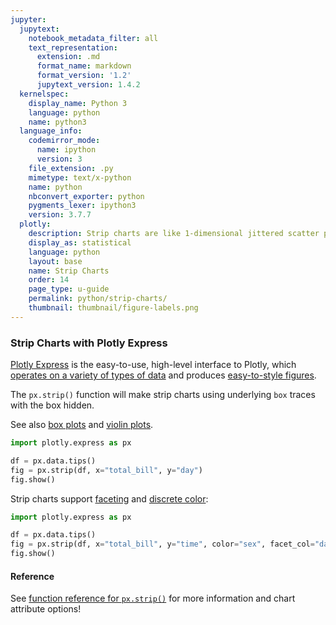 ```yaml
---
jupyter:
  jupytext:
    notebook_metadata_filter: all
    text_representation:
      extension: .md
      format_name: markdown
      format_version: '1.2'
      jupytext_version: 1.4.2
  kernelspec:
    display_name: Python 3
    language: python
    name: python3
  language_info:
    codemirror_mode:
      name: ipython
      version: 3
    file_extension: .py
    mimetype: text/x-python
    name: python
    nbconvert_exporter: python
    pygments_lexer: ipython3
    version: 3.7.7
  plotly:
    description: Strip charts are like 1-dimensional jittered scatter plots.
    display_as: statistical
    language: python
    layout: base
    name: Strip Charts
    order: 14
    page_type: u-guide
    permalink: python/strip-charts/
    thumbnail: thumbnail/figure-labels.png
---
```


### Strip Charts with Plotly Express

[Plotly Express](/python/plotly-express/) is the easy-to-use, high-level interface to Plotly, which [operates on a variety of types of data](/python/px-arguments/) and produces [easy-to-style figures](/python/styling-plotly-express/).

The `px.strip()` function will make strip charts using underlying `box` traces with the box hidden.

See also [box plots](/python/box-plots/) and [violin plots](/python/violin/).

```python
import plotly.express as px

df = px.data.tips()
fig = px.strip(df, x="total_bill", y="day")
fig.show()
```

Strip charts support [faceting](/python/facet-plots/) and [discrete color](/python/discrete-color/):

```python
import plotly.express as px

df = px.data.tips()
fig = px.strip(df, x="total_bill", y="time", color="sex", facet_col="day")
fig.show()
```

#### Reference

See [function reference for `px.strip()`](https://plotly.com/python-api-reference/generated/plotly.express.strip) for more information and chart attribute options!
